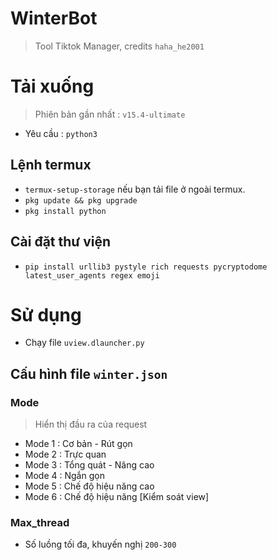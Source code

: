 # WinterBot
> Tool Tiktok Manager, credits `haha_he2001`

# Tải xuống
> Phiên bản gần nhất : `v15.4-ultimate`
+ Yêu cầu : `python3`
## Lệnh termux
+ `termux-setup-storage` nếu bạn tải file ở ngoài termux.
+ `pkg update && pkg upgrade`
+ `pkg install python`
## Cài đặt thư viện
+ `pip install urllib3 pystyle rich requests pycryptodome latest_user_agents regex emoji`

# Sử dụng
+ Chạy file `uview.dlauncher.py`
## Cấu hình file `winter.json`
### Mode
> Hiển thị đầu ra của request
+ Mode 1 : Cơ bản - Rút gọn
+ Mode 2 : Trực quan
+ Mode 3 : Tổng quát - Nâng cao
+ Mode 4 : Ngắn gọn
+ Mode 5 : Chế độ hiệu năng cao
+ Mode 6 : Chế độ hiệu năng [Kiểm soát view] 
### Max_thread
+ Số luồng tối đa, khuyến nghị `200-300`
